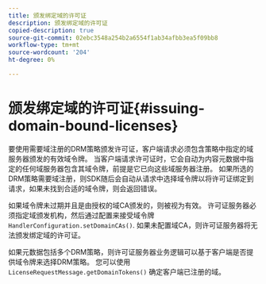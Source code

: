 ```yaml
---
title: 颁发绑定域的许可证
description: 颁发绑定域的许可证
copied-description: true
source-git-commit: 02ebc3548a254b2a6554f1ab34afbb3ea5f09bb8
workflow-type: tm+mt
source-wordcount: '204'
ht-degree: 0%

---
```


# 颁发绑定域的许可证{#issuing-domain-bound-licenses}

要使用需要域注册的DRM策略颁发许可证，客户端请求必须包含策略中指定的域服务器颁发的有效域令牌。 当客户端请求许可证时，它会自动为内容元数据中指定的任何域服务器包含其域令牌，前提是它已向这些域服务器注册。 如果所选的DRM策略需要域注册，则SDK随后会自动从请求中选择域令牌以将许可证绑定到请求，如果未找到合适的域令牌，则会返回错误。

如果域令牌未过期并且是由授权的域CA颁发的，则被视为有效。 许可证服务器必须指定域颁发机构，然后通过配置来接受域令牌 `HandlerConfiguration.setDomainCAs()`. 如果未配置域CA，则许可证服务器将无法颁发绑定域的许可证。

如果元数据包括多个DRM策略，则许可证服务器业务逻辑可以基于客户端是否提供域令牌来选择DRM策略。 您可以使用 `LicenseRequestMessage.getDomainTokens()` 确定客户端已注册的域。
